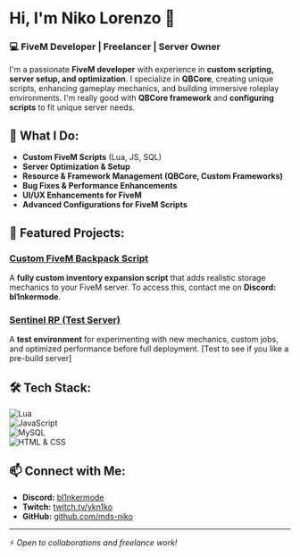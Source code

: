 # Hi, I'm Niko Lorenzo 👋

### 💻 FiveM Developer | Freelancer | Server Owner

I'm a passionate **FiveM developer** with experience in **custom scripting, server setup, and optimization**. I specialize in **QBCore**, creating unique scripts, enhancing gameplay mechanics, and building immersive roleplay environments. I'm really good with **QBCore framework** and **configuring scripts** to fit unique server needs.

## 🚀 What I Do:
- **Custom FiveM Scripts** (Lua, JS, SQL)
- **Server Optimization & Setup**
- **Resource & Framework Management (QBCore, Custom Frameworks)**
- **Bug Fixes & Performance Enhancements**
- **UI/UX Enhancements for FiveM**
- **Advanced Configurations for FiveM Scripts**

## 📂 Featured Projects:
### [Custom FiveM Backpack Script](https://discord.gg/WJhDWRDz5n)
A **fully custom inventory expansion script** that adds realistic storage mechanics to your FiveM server. To access this, contact me on **Discord: bl1nkermode**.

### [Sentinel RP (Test Server)](https://discord.gg/WJhDWRDz5n)
A **test environment** for experimenting with new mechanics, custom jobs, and optimized performance before full deployment.
     [Test to see if you like a pre-build server]

## 🛠️ Tech Stack:
![Lua](https://img.shields.io/badge/Lua-%232C2D72.svg?style=flat&logo=lua&logoColor=white)  
![JavaScript](https://img.shields.io/badge/JavaScript-%23F7DF1E.svg?style=flat&logo=javascript&logoColor=black)  
![MySQL](https://img.shields.io/badge/MySQL-%234479A1.svg?style=flat&logo=mysql&logoColor=white)  
![HTML & CSS](https://img.shields.io/badge/HTML%2FCSS-%23E34F26.svg?style=flat&logo=html5&logoColor=white)

## 📫 Connect with Me:
- **Discord:** [bl1nkermode](https://discord.gg/WJhDWRDz5n)
- **Twitch:** [twitch.tv/ykn1ko](https://twitch.tv/ykn1ko)
- **GitHub:** [github.com/mds-niko](https://github.com/mds-niko)

---
⚡ *Open to collaborations and freelance work!*
